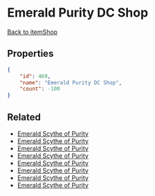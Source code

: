 # Emerald Purity DC Shop

<no description available>

[Back to itemShop](../item-shops.md)

## Properties

```json
{
    "id": 469,
    "name": "Emerald Purity DC Shop",
    "count": -100
}
```

## Related

- [Emerald Scythe of Purity](../items/14786-emerald-scythe-of-purity.md)
- [Emerald Scythe of Purity](../items/14787-emerald-scythe-of-purity.md)
- [Emerald Scythe of Purity](../items/14788-emerald-scythe-of-purity.md)
- [Emerald Scythe of Purity](../items/14789-emerald-scythe-of-purity.md)
- [Emerald Scythe of Purity](../items/14790-emerald-scythe-of-purity.md)
- [Emerald Scythe of Purity](../items/14791-emerald-scythe-of-purity.md)
- [Emerald Scythe of Purity](../items/14792-emerald-scythe-of-purity.md)
- [Emerald Scythe of Purity](../items/14793-emerald-scythe-of-purity.md)

